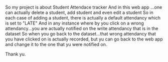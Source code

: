 So my project is about Student Attendace tracker
And in this web app ...one can actually delete a student, add student and even edit a student
So in each case of adding a student, there is actually a default attendancy which is set to "LATE"
And in any instance where by you click on a wrong attendancy...you are actually notified on the write attendancy that is in the dataset
So when you go back to the dataset...that wrong attendancy that you have clicked on is actually recorded, but yu can go back to the web app and change it to the one that yu were notified on.

Thank yu.